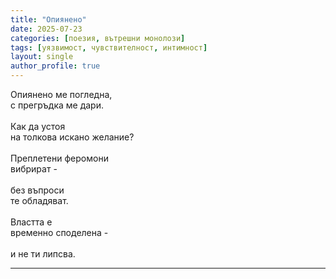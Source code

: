 ```yaml
---
title: "Опиянено"
date: 2025-07-23
categories: [поезия, вътрешни монолози]
tags: [уязвимост, чувствителност, интимност]
layout: single
author_profile: true
---
```


<div class="poem3">

Опиянено ме погледна,<br/>
с прегръдка ме дари.<br/>
<br/>
Как да устоя<br/>
на толкова искано желание?<br/>
<br/>
Преплетени феромони<br/>
вибрират -<br/>
<br/>
без въпроси<br/>
те обладяват.<br/>
<br/>
Властта е<br/>
временно споделена -<br/>
<br/>
и не ти липсва.<br/>

<hr/>
</div>